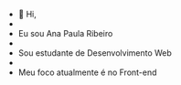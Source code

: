 - 👋 Hi, 
- 
- Eu sou Ana Paula Ribeiro
- 
- Sou estudante de Desenvolvimento Web
- 
- Meu foco atualmente é no Front-end


<!---
Ribanapaula/Ribanapaula is a ✨ special ✨ repository because its `README.md` (this file) appears on your GitHub profile.
You can click the Preview link to take a look at your changes.
--->
